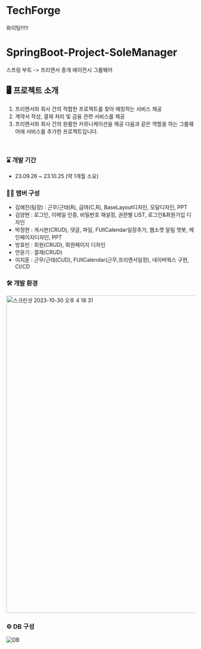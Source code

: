 
# TechForge
화이팅!!!!!
# SpringBoot-Project-SoleManager
스프링 부트 -> 프리랜서 중개 에이전시 그룹웨어
<br>

## 🖥️ 프로젝트 소개
1. 프리랜서와 회사 간의 적합한 프로젝트를 찾아 매칭하는 서비스 제공
2. 계약서 작성, 결제 처리 및 금융 관련 서비스를 제공
3. 프리랜서와 회사 간의 원활한 커뮤니케이션을 제공
다음과 같은 역할을 하는 그룹웨어에 서비스를 추가한 프로젝트입니다.
<br>

### ⌛️ 개발 기간
* 23.09.26 ~ 23.10.25 (약 1개월 소요)

### 🏃‍♀️ 맴버 구성
* 김예진(팀장) : 근무/근태(R), 급여(C,R), BaseLayout디자인, 모달디자인, PPT
* 김양현 : 로그인, 이메일 인증, 비밀번호 재설정, 권한별 LIST, 로그인&회원가입 디자인
* 박정현 : 게시판(CRUD), 댓글, 파일, FUllCalendar일정추가, 웹소캣 알림 챗봇, 메인페이지디자인, PPT
* 방효빈 : 회원(CRUD), 회원페이지 디자인
* 안윤기 : 결재(CRUD)
* 이지훈 : 근무/근태(CUD), FUllCalendar(근무,프리랜서일정), 네이버웍스 구현, CI/CD

### 🛠️ 개발 환경
<img width="846" alt="스크린샷 2023-10-30 오후 4 18 31" src="https://github.com/anna1843/TechForge/assets/133622218/1797ae7e-bdd1-4826-92fd-b91f76223c86">

### ⚙️ DB 구성
![DB](https://github.com/anna1843/TechForge/assets/133622218/5d4b2626-1fb2-4da2-9040-16d827fc5511)
